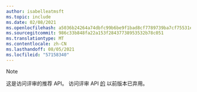 ```yaml
---
author: isabelleatmsft
ms.topic: include
ms.date: 02/08/2021
ms.openlocfilehash: a5036b24264a74dbfc99b6be9f1bad8cf7789739ba7cf75531ef2c646c984673
ms.sourcegitcommit: 986c33b848fa22a153f28437738953532b78c051
ms.translationtype: MT
ms.contentlocale: zh-CN
ms.lasthandoff: 08/05/2021
ms.locfileid: "57158340"
---
```

<!-- markdownlint-disable MD041-->

>[!NOTE]
>这是访问评审的推荐 API。 访问评审 API [的](/graph/api/resources/accessreviews-root?view=graph-rest-beta&preserve-view=true) 以前版本已弃用。
